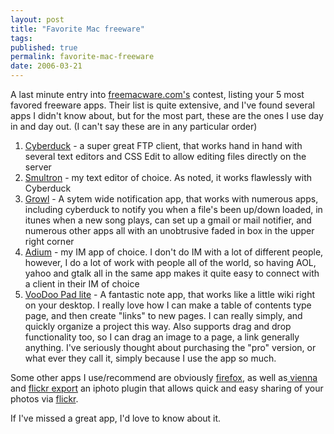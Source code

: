 ```yaml
---
layout: post
title: "Favorite Mac freeware"
tags: 
published: true
permalink: favorite-mac-freeware
date: 2006-03-21
---
```


A last minute entry into <a href="http://www,freemacware.com">freemacware.com's</a> contest, listing your 5 most favored freeware apps.  Their list is quite extensive, and I've found several apps I didn't know about, but for the most part, these are the ones I use day in and day out. (I can't say these are in any particular order)
<ol>
<li><a href="http://www.freemacware.com/cyberduck">Cyberduck</a> - a super great FTP client, that works hand in hand with several text editors and CSS Edit to allow editing files directly on the server</li>
<li><a href="http://www.freemacware.com/smultron">Smultron</a> - my text editor of choice.  As noted, it works flawlessly with Cyberduck</li>
<li><a href="http://www.freemacware.com/growl">Growl</a> - A sytem wide notification app, that works with numerous apps, including cyberduck to notify you when a file's been up/down loaded, in itunes when a new song plays, can set up a gmail or mail notifier, and numerous other apps all with an unobtrusive faded in box in the upper right corner</li>
<li><a href="http://www.freemacware.com/adium">Adium</a> - my IM app of choice.  I don't do IM with a lot of different people, however, I do a lot of work with people all of the world, so having AOL, yahoo and gtalk all in the same app makes it quite easy to connect with a client in their IM of choice</li>
<li><a href="http://www.freemacware.com/voodoopad-lite">VooDoo Pad lite</a> - A fantastic note app, that works like a little wiki right on your desktop.  I really love how I can make a table of contents type page, and then create "links" to new pages.  I can really simply, and quickly organize a project this way.  Also supports drag and drop functionality too, so I can drag an image to a page, a link generally anything.  I've seriously thought about purchasing the "pro" version, or what ever they call it, simply because I use the app so much.</li>
</ol>
Some other apps I use/recommend are obviously <a href="http://www.freemacware.com/firefox">firefox</a>, as well as<a href="http://www.freemacware.com/vienna"> vienna</a> and <a href="http://www.freemacware.com/flickrexport">flickr export</a> an iphoto plugin that allows quick and easy sharing of your photos via <a href="http://www.flickr.com">flickr</a>.

If I've missed a great app, I'd love to know about it.
